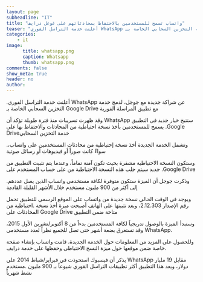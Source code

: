 ```yaml
---
layout: page
subheadline: "IT"
title: "واتساب تسمح للمستخدمين بالاحتفاظ بمحادثاتهم على غوغل درايف"
teaser: "أعلنت خدمة التراسل الفوري WhatsApp عن شراكة جديدة مع جوجل، لدمج خدمة التخزين السحابي الخاصة بـ Google Drive مع تطبيق المراسلة الفورية"
categories:
    - it
image:
      title: whatsapp.png
      caption: Whatsapp
      thumb: whatsapp.png
comments: false
show_meta: true
header: no
author:
---
```


.أعلنت خدمة التراسل الفوري WhatsApp عن شراكة جديدة مع جوجل، لدمج خدمة التخزين السحابي الخاصة بـ Google Drive مع تطبيق المراسلة الفورية


وقد ظهرت تسريبات منذ فترة طويلة تؤكد أن WhatsApp ستتيح خيار جديد في التطبيق يسمح للمستخدمين بأخذ نسخة احتياطية من المحادثات والاحتفاظ بها على .Google Driveخدمة التخزين السحابي

.وتشمل الخدمة الجديدة أخذ نسخة إحتياطية من محادثات المستخدمين على واتساب، سواءً كانت صوراً أو فيديوهات أو رسائل صوتية

وستكون النسخة الاحتياطية مشفرة بحيث تكون آمنة تماماً، وعندما يتم تثبيت التطبيق من جديد سيتم جلب هذه النسخة الاحتياطية من على حساب المستخدم على .Google Drive

.وذكرت جوجل أن الميزة ستكون متوفرة لكافة مستخدمي واتساب الذين يصل عددهم إلى أكثر من 900 مليون مستخدم خلال الأشهر القليلة القادمة

ويوجد في الوقت الحالي نسخة جديدة من واتساب على الموقع الرسمي للتطبيق تحمل رقم الإصدار 2.12.303، وبعد تثبيتها على الهاتف أصبحت ميزة أخذ نسخة .احتياطية من المحادثات على Google Drive متاحة ضمن التطبيق

وستبدأ الميزة بالوصول تدريجياً لكافة المستخدمين بدءاً من 8 أكتوبر/تشرين الأول 2015، وقد تستغرق بضعة أشهر حتى تصل للجميع نظراً لعدد مستخدمي WhatsApp.

وللحصول على المزيد من المعلومات حول الخدمة الجديدة، قامت واتساب بإنشاء صفحة خاصة ضمن موقعها حول ميزة النسخ الاحتياطي وحفظها على خدمة  درايف.

يذكر أن فيسبوك استحوذت في فبراير/شباط 2014 على WhatsApp مقابل 19 مليار دولار، ويعد هذا التطبيق أكثر تطبيقات التراسل الفوري شيوعاً بـ 900 مليون .مستخدم نشط شهرياً
